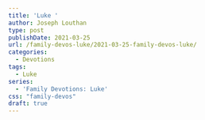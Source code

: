 ```yaml
---
title: 'Luke '
author: Joseph Louthan
type: post
publishDate: 2021-03-25
url: /family-devos-luke/2021-03-25-family-devos-luke/
categories:
  - Devotions
tags:
  - Luke
series:
  - 'Family Devotions: Luke'
css: "family-devos"
draft: true
---
```


